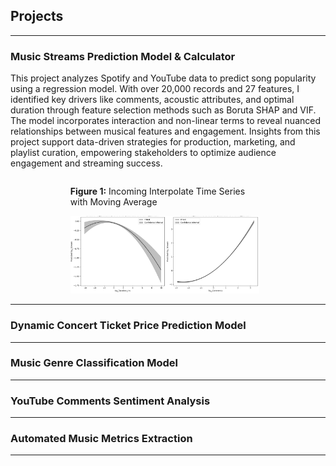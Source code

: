 ## Projects
-----
### Music Streams Prediction Model & Calculator

This project analyzes Spotify and YouTube data to predict song popularity using a regression model. With over 20,000 records and 27 features, I identified key drivers like comments, acoustic attributes, and optimal duration through feature selection methods such as Boruta SHAP and VIF. The model incorporates interaction and non-linear terms to reveal nuanced relationships between musical features and engagement. Insights from this project support data-driven strategies for production, marketing, and playlist curation, empowering stakeholders to optimize audience engagement and streaming success.

<div style="display: flex; justify-content: center; align-items: center; flex-wrap: nowrap;">
  <div style="width: 60%; padding-right: 10px;">
    <p><strong>Figure 1:</strong> Incoming Interpolate Time Series with Moving Average</p>
    <img src="assets/Effect_plot.png" alt="Effects Plot" style="width: 100%; height: auto;"/>
  </div>
</div>

-----
### Dynamic Concert Ticket Price Prediction Model


-----
### Music Genre Classification Model
-----
### YouTube Comments Sentiment Analysis
-----
### Automated Music Metrics Extraction 
-----
